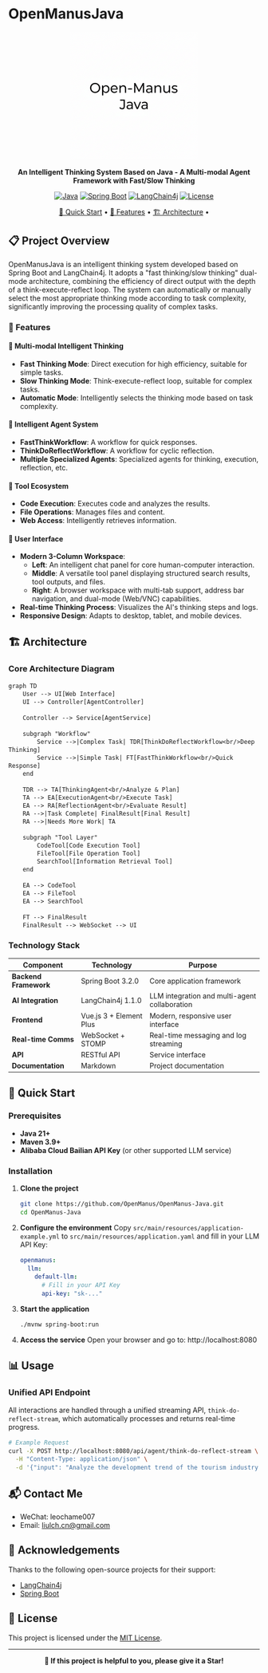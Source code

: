 # OpenManusJava

<div align="center">

<img src="assets/img/logo.png" alt="OpenManusJava Logo" width="256" height="256">

**An Intelligent Thinking System Based on Java - A Multi-modal Agent Framework with Fast/Slow Thinking**

[![Java](https://img.shields.io/badge/Java-21+-orange)](https://openjdk.java.net/projects/jdk/21/)
[![Spring Boot](https://img.shields.io/badge/Spring%20Boot-3.2.0-green)](https://spring.io/projects/spring-boot)
[![LangChain4j](https://img.shields.io/badge/LangChain4j-1.1.0-yellow)](https://github.com/langchain4j/langchain4j)
[![License](https://img.shields.io/badge/License-MIT-blue)](LICENSE)

[🚀 Quick Start](#-quick-start) •
[🎯 Features](#-features) •
[🏗️ Architecture](#️-architecture) •

</div>

## 📋 Project Overview

OpenManusJava is an intelligent thinking system developed based on Spring Boot and LangChain4j. It adopts a "fast thinking/slow thinking" dual-mode architecture, combining the efficiency of direct output with the depth of a think-execute-reflect loop. The system can automatically or manually select the most appropriate thinking mode according to task complexity, significantly improving the processing quality of complex tasks.

### 🎯 Features

#### 🧠 Multi-modal Intelligent Thinking
- **Fast Thinking Mode**: Direct execution for high efficiency, suitable for simple tasks.
- **Slow Thinking Mode**: Think-execute-reflect loop, suitable for complex tasks.
- **Automatic Mode**: Intelligently selects the thinking mode based on task complexity.

#### 💭 Intelligent Agent System
- **FastThinkWorkflow**: A workflow for quick responses.
- **ThinkDoReflectWorkflow**: A workflow for cyclic reflection.
- **Multiple Specialized Agents**: Specialized agents for thinking, execution, reflection, etc.

#### 🔧 Tool Ecosystem
- **Code Execution**: Executes code and analyzes the results.
- **File Operations**: Manages files and content.
- **Web Access**: Intelligently retrieves information.

#### 🎨 User Interface
- **Modern 3-Column Workspace**:
  - **Left**: An intelligent chat panel for core human-computer interaction.
  - **Middle**: A versatile tool panel displaying structured search results, tool outputs, and files.
  - **Right**: A browser workspace with multi-tab support, address bar navigation, and dual-mode (Web/VNC) capabilities.
- **Real-time Thinking Process**: Visualizes the AI's thinking steps and logs.
- **Responsive Design**: Adapts to desktop, tablet, and mobile devices.

## 🏗️ Architecture

### Core Architecture Diagram

```mermaid
graph TD
    User --> UI[Web Interface]
    UI --> Controller[AgentController]
    
    Controller --> Service[AgentService]
    
    subgraph "Workflow"
        Service -->|Complex Task| TDR[ThinkDoReflectWorkflow<br/>Deep Thinking]
        Service -->|Simple Task| FT[FastThinkWorkflow<br/>Quick Response]
    end
    
    TDR --> TA[ThinkingAgent<br/>Analyze & Plan]
    TA --> EA[ExecutionAgent<br/>Execute Task]
    EA --> RA[ReflectionAgent<br/>Evaluate Result]
    RA -->|Task Complete| FinalResult[Final Result]
    RA -->|Needs More Work| TA
    
    subgraph "Tool Layer"
        CodeTool[Code Execution Tool]
        FileTool[File Operation Tool]
        SearchTool[Information Retrieval Tool]
    end
    
    EA --> CodeTool
    EA --> FileTool
    EA --> SearchTool
    
    FT --> FinalResult
    FinalResult --> WebSocket --> UI
```

### Technology Stack

| **Component** | **Technology** | **Purpose** |
|----------|-------------|---------|
| **Backend Framework** | Spring Boot 3.2.0 | Core application framework |
| **AI Integration** | LangChain4j 1.1.0 | LLM integration and multi-agent collaboration |
| **Frontend** | Vue.js 3 + Element Plus | Modern, responsive user interface |
| **Real-time Comms** | WebSocket + STOMP | Real-time messaging and log streaming |
| **API** | RESTful API | Service interface |
| **Documentation** | Markdown | Project documentation |

## 🚀 Quick Start

### Prerequisites

- **Java 21+**
- **Maven 3.9+**
- **Alibaba Cloud Bailian API Key** (or other supported LLM service)

### Installation

1. **Clone the project**
   ```bash
   git clone https://github.com/OpenManus/OpenManus-Java.git
   cd OpenManus-Java
   ```

2. **Configure the environment**
   Copy `src/main/resources/application-example.yml` to `src/main/resources/application.yaml` and fill in your LLM API Key:
   ```yaml
   openmanus:
     llm:
       default-llm:
         # Fill in your API Key
         api-key: "sk-..."
   ```

3. **Start the application**
   ```bash
   ./mvnw spring-boot:run
   ```

4. **Access the service**
   Open your browser and go to: http://localhost:8080

## 📊 Usage

### Unified API Endpoint

All interactions are handled through a unified streaming API, `think-do-reflect-stream`, which automatically processes and returns real-time progress.

```bash
# Example Request
curl -X POST http://localhost:8080/api/agent/think-do-reflect-stream \
  -H "Content-Type: application/json" \
  -d '{"input": "Analyze the development trend of the tourism industry during the Spring Festival."}'
```

## 📬 Contact Me

- WeChat: leochame007
- Email: liulch.cn@gmail.com


## 🙏 Acknowledgements

Thanks to the following open-source projects for their support:
- [LangChain4j](https://github.com/langchain4j/langchain4j)
- [Spring Boot](https://spring.io/projects/spring-boot)

## 📄 License

This project is licensed under the [MIT License](LICENSE).

---

<div align="center">

**🌟 If this project is helpful to you, please give it a Star!**

</div> 